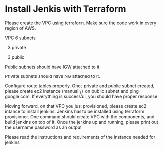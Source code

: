 # Install Jenkis with Terraform

Please create the VPC using terraform. Make sure the code work in every region of AWS. 

VPC
6 subnets

   3 private 

   3 public 

Public subnets should have IGW attached to it. 

Private subnets should have NG attached to it. 

Configure route tables properly. Once private and public subnet created, please create ec2 instance (manually)  on public subnet and ping google.com. If everything is successful, you should have proper response

Moving forward, on that VPC you just provisioned, please create ec2 intance to install jenkins. Jenkins has to be installed using terraform provisioner. One command should create VPC with the components, and build jenkins on top of it. Once the jenkins up and running, please print out the username password as an output

Please read the instructions and requirements of the instance needed for jenkins
